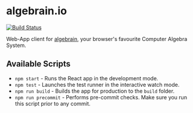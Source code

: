 # algebrain.io
[![Build Status](https://travis-ci.com/dedoussis/algebrain.io.svg?token=Sgwg8sRpH88p8zZAzn72&branch=master)](https://travis-ci.com/dedoussis/algebrain.io)

Web-App client for [algebrain](https://github.com/dedoussis/algebrain), your browser's favourite Computer Algebra System.

## Available Scripts

* `npm start` - Runs the React app in the development mode.
* `npm test` - Launches the test runner in the interactive watch mode.
* `npm run build` - Builds the app for production to the `build` folder.
* `npm run precommit` - Performs pre-commit checks. Make sure you run this script prior to any commit.
